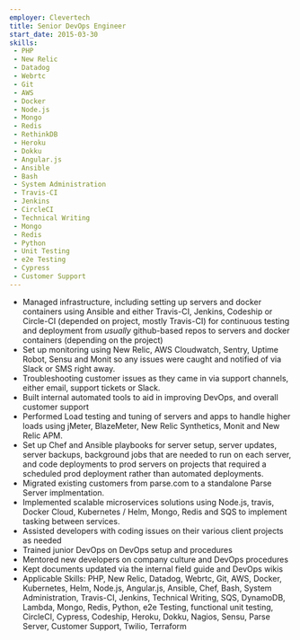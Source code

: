 ```yaml
---
employer: Clevertech
title: Senior DevOps Engineer
start_date: 2015-03-30
skills:
 - PHP
 - New Relic
 - Datadog
 - Webrtc
 - Git
 - AWS
 - Docker
 - Node.js
 - Mongo
 - Redis
 - RethinkDB
 - Heroku
 - Dokku
 - Angular.js
 - Ansible
 - Bash
 - System Administration
 - Travis-CI
 - Jenkins
 - CircleCI
 - Technical Writing
 - Mongo
 - Redis
 - Python
 - Unit Testing
 - e2e Testing
 - Cypress
 - Customer Support
---
```


- Managed infrastructure, including setting up servers and docker containers using Ansible and either Travis-CI, Jenkins, Codeship or Circle-CI (depended on project, mostly Travis-CI) for continuous testing and deployment from _usually_ github-based repos to servers and docker containers (depending on the project)
- Set up monitoring using New Relic, AWS Cloudwatch, Sentry, Uptime Robot, Sensu and Monit so any issues were caught and notified of via Slack or SMS right away.
- Troubleshooting customer issues as they came in via support channels, either email, support tickets or Slack.
- Built internal automated tools to aid in improving DevOps, and overall customer support
- Performed Load testing and tuning of servers and apps to handle higher loads using jMeter, BlazeMeter, New Relic Synthetics, Monit and New Relic APM.
- Set up Chef and Ansible playbooks for server setup, server updates, server backups, background jobs that are needed to run on each server, and code deployments to prod servers on projects that required a scheduled prod deployment rather than automated deployments.
- Migrated existing customers from parse.com to a standalone Parse Server implmentation.
- Implemented scalable microservices solutions using Node.js, travis, Docker Cloud, Kubernetes / Helm, Mongo, Redis and SQS to implement tasking between services.
- Assisted developers with coding issues on their various client projects as needed
- Trained junior DevOps on DevOps setup and procedures
- Mentored new developers on company culture and DevOps procedures
- Kept documents updated via the internal field guide and DevOps wikis
- Applicable Skills: PHP, New Relic, Datadog, Webrtc, Git, AWS, Docker, Kubernetes, Helm, Node.js, Angular.js, Ansible, Chef, Bash, System Administration, Travis-CI, Jenkins, Technical Writing, SQS, DynamoDB, Lambda, Mongo, Redis, Python, e2e Testing, functional unit testing, CircleCI, Cypress, Codeship, Heroku, Dokku, Nagios, Sensu, Parse Server, Customer Support, Twilio, Terraform
